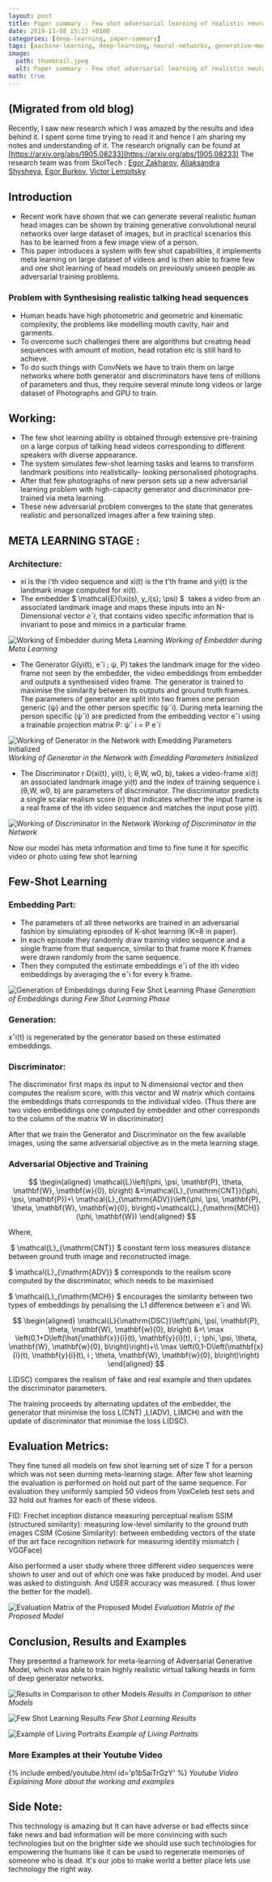 ```yaml
---
layout: post
title: Paper summary - Few shot adversarial learning of realistic neural talking head models
date: 2019-11-08 15:23 +0100
categories: [deep-learning, paper-summary]
tags: [machine-learning, deep-learning, neural-networks, generative-models, probabilistic-machine-learning, python, GAN]
image:
  path: thumbnail.jpeg
  alt: Paper summary - Few shot adversarial learning of realistic neural talking head models
math: true
---
```


## (Migrated from old blog)

Recently, I saw new research which I was amazed by the results and idea behind it. I spent some time trying to read it and hence I am sharing my notes and understanding of it. The research orignally can be found at [https://arxiv.org/abs/1905.08233](https://arxiv.org/abs/1905.08233) The research team was from SkolTech : [Egor Zakharov](https://arxiv.org/search/cs?searchtype=author&query=Zakharov%2C+E), [Aliaksandra Shysheya](https://arxiv.org/search/cs?searchtype=author&query=Shysheya%2C+A), [Egor Burkov](https://arxiv.org/search/cs?searchtype=author&query=Burkov%2C+E), [Victor Lempitsky](https://arxiv.org/search/cs?searchtype=author&query=Lempitsky%2C+V)

## **Introduction**

- Recent work have shown that we can generate several realistic human head images can be shown by training generative convolutional neural networks over large dataset of images, but in practical scenarios this has to be learned from a few image view of a person.
- This paper introduces a system with few shot capabilities, it implements meta learning on large dataset of videos and is then able to frame few and one shot learning of head models on previously unseen people as adversarial training problems.

### **Problem with Synthesising realistic talking head sequences**

- Human heads have high photometric and geometric and kinematic complexity, the problems like modelling mouth cavity, hair and garments.
- To overcome such challenges there are algorithms but creating head sequences with amount of motion, head rotation etc is still hard to achieve.
- To do such things with ConvNets we have to train them on large networks where both generator and discriminators have tens of millions of parameters and thus, they require several minute long videos or large dataset of Photographs and GPU to train.

## **Working:**

- The few shot learning ability is obtained through extensive pre-training on a large corpus of talking head videos corresponding to different speakers with diverse appearance. 
- The system simulates few-shot learning tasks and learns to transform landmark positions into realistically- looking personalised photographs.
- After that few photographs of new person sets up a new adversarial learning problem with high-capacity generator and discriminator pre-trained via meta learning.
- These new adversarial problem converges to the state that generates realistic and personalized images after a few training step.

## **META LEARNING STAGE :**

### **Architecture:**

- xi is the i’th video sequence and xi(t) is the t’th frame and yi(t) is the landmark image computed for xi(t).
- The embedder $ \mathcal{E}(\xi(s), y_i(s); \psi) $  takes a video from an associated landmark image and maps these inputs into an N-Dimensional vector $eˆi$, that contains video specific information that is invariant to pose and mimics in a particular frame.

![Working of Embedder during Meta Learning](Few_shot_learning_paper_1.png)
_Working of Embedder during Meta Learning_

- The Generator G(yi(t), eˆi ; ψ, P) takes the landmark image for the video frame not seen by the embedder, the video embeddings from embedder and outputs a synthesised video frame. The generator is trained to maximise the similarity between its outputs and ground truth frames. The parameters of generator are split into two frames one person generic (ψ) and the other person specific (ψˆi). During meta learning the person specific (ψˆi) are predicted from the embedding vector eˆi using a trainable projection matrix P: ψˆ i = P eˆi

![Working of Generator in the Network with Emedding Parameters Initialized](Few_shot_learning_paper_2.png)
_Working of Generator in the Network with Emedding Parameters Initialized_

- The Discriminator r D(xi(t), yi(t), i; θ,W, w0, b), takes a video-frame xi(t) an associated landmark image yi(t) and the index of training sequence i. (θ,W, w0, b) are parameters of discriminator. The discriminator predicts a single scalar realism score (r) that indicates whether the input frame is a real frame of the ith video sequence and matches the input pose yi(t).

![Working of Discriminator in the Network](Few_shot_learning_paper_3.png)
_Working of Discriminator in the Network_

Now our model has meta information and time to fine tune it for specific video or photo using few shot learning

## Few-Shot Learning

### **Embedding Part:**

- The parameters of all three networks are trained in an adversarial fashion by simulating episodes of K-shot learning (K=8 in paper).
- In each episode they randomly draw training video sequence and a single frame from that sequence, similar to that frame more K frames were drawn randomly from the same sequence. 
- Then they computed the estimate embeddings eˆi of the ith video embeddings by averaging the eˆi for every k frame.

![Generation of Embeddings during Few Shot Learning Phase](Few_shot_learning_paper_4.png)
_Generation of Embeddings during Few Shot Learning Phase_

### **Generation:**

xˆi(t) is regenerated by the generator based on these estimated embeddings. 

### **Discriminator:**

The discriminator first maps its input to N dimensional vector and then computes the realism score, with this vector and W matrix which contains the embeddings thats corresponds to the individual video. (Thus there are two video embeddings one computed by embedder and other corresponds to the column of the matrix W in discriminator)

After that we train the Generator and Discriminator on the few available images, using the same adversarial objective as in the meta learning stage. 

### Adversarial Objective and Training 

$$ \begin{aligned} \mathcal{L}\left(\phi, \psi, \mathbf{P}, \theta, \mathbf{W}, \mathbf{w}{0}, b\right) &=\mathcal{L}_{\mathrm{CNT}}(\phi, \psi, \mathbf{P})+\ \mathcal{L}_{\mathrm{ADV}}\left(\phi, \psi, \mathbf{P}, \theta, \mathbf{W}, \mathbf{w}{0}, b\right)+\mathcal{L}_{\mathrm{MCH}}(\phi, \mathbf{W}) \end{aligned} $$

Where,

 $ \mathcal{L}_{\mathrm{CNT}} $ constant term loss measures distance between ground truth image and reconstructed image.

$ \mathcal{L}_{\mathrm{ADV}} $ corresponds to the realism score computed by the discriminator, which needs to be maximised

$ \mathcal{L}_{\mathrm{MCH}} $ encourages the similarity between two types of embeddings by penalising the L1 difference between eˆi and Wi.

$$ \begin{aligned} \mathcal{L}{\mathrm{DSC}}\left(\phi, \psi, \mathbf{P}, \theta, \mathbf{W}, \mathbf{w}{0}, b\right) &=\ \max \left(0,1+D\left(\hat{\mathbf{x}}{i}(t), \mathbf{y}{i}(t), i ; \phi, \psi, \theta, \mathbf{W}, \mathbf{w}{0}, b\right)\right)+\\ \max \left(0,1-D\left(\mathbf{x}{i}(t), \mathbf{y}{i}(t), i ; \theta, \mathbf{W}, \mathbf{w}{0}, b\right)\right) \end{aligned} $$

L(DSC) compares the realism of fake and real example and then updates the discriminator parameters.

The training proceeds by alternating updates of the embedder, the generator that minimise the loss L(CNT) ,L(ADV), L(MCH) and with the update of discriminator that minimise the loss L(DSC).

## **Evaluation Metrics:**

They fine tuned all models on few shot learning set of size T for a person which was not seen durning meta-learning stage. After few shot learning the evaluation is performed on hold out part of the same sequence.
For evaluation they uniformly sampled 50 videos from VoxCeleb test sets and 32 hold out frames for each of these videos.

FID: Frechet inception distance measuring perceptual realism
SSIM (structured similarity): measuring low-level similarity to the ground truth images
CSIM (Cosine Similarity): between embedding vectors of the state of the art face recognition network for measuring identity mismatch ( VGGFace)

Also performed a user study where three different video sequences were shown to user and out of which one was fake produced by model. And user was asked to distinguish. And USER accuracy was measured. ( thus lower the better for the model).

![Evaluation Matrix of the Proposed Model](Few_shot_learning_paper_5.png)
_Evaluation Matrix of the Proposed Model_

## **Conclusion, Results and Examples**

They presented a framework for meta-learning of Adversarial Generative Model, which was able to train highly realistic virtual talking heads in form of deep generator networks.

![Results in Comparison to other Models](Few_shot_learning_paper_6.png)
_Results in Comparison to other Models_

![Few Shot Learning Results](Few_shot_learning_paper_7.png)
_Few Shot Learning Results_

![Example of Living Portraits](Few_shot_learning_paper_8.png)
_Example of Living Portraits_

### **More Examples at their Youtube Video**

{% include embed/youtube.html id='p1b5aiTrGzY' %}
_Youtube Video Explaining More about the working and examples_

## **Side Note:**

This technology is amazing but It can have adverse or bad effects since fake news and bad information will be more convincing with such technologies but on the brighter side we should use such technologies for empowering the humans like it can be used to regenerate memories of someone who is dead. It's our jobs to make world a better place lets use technology the right way.
